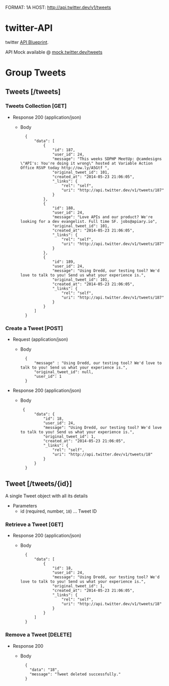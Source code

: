 FORMAT: 1A
HOST: http://api.twitter.dev/v1/tweets

# twitter-API
twitter [API Blueprint](http://apiblueprint.org).

API Mock available @ [mock.twitter.dev/tweets](http://mock.twitter.dev/tweets)

# Group Tweets

## Tweets [/tweets]
### Tweets Collection [GET]
+ Response 200 (application/json)
    + Body

            {
                "data": [
                    {
                        "id": 187,
                        "user_id": 24,
                        "message": "This weeks SDPHP MeetUp: @camdesigns \"API's: You're doing it wrong\" hosted at Variable Action Office RSVP today http://ow.ly/A5Gtf ",
                        "original_tweet_id": 101,
                        "created_at": "2014-05-23 21:06:05",
                        "_links": {
                            "rel": "self",
                            "uri": "http://api.twitter.dev/v1/tweets/187"
                        }
                    },
                    {
                        "id": 188,
                        "user_id": 24,
                        "message": "Love APIs and our product? We're looking for a dev evangelist. Full time SF. jobs@apiary.io",
                        "original_tweet_id": 101,
                        "created_at": "2014-05-23 21:06:05",
                        "_links": {
                            "rel": "self",
                            "uri": "http://api.twitter.dev/v1/tweets/187"
                        }
                    },
                    {
                        "id": 189,
                        "user_id": 24,
                        "message": "Using Dredd, our testing tool? We'd love to talk to you! Send us what your experience is.",
                        "original_tweet_id": 101,
                        "created_at": "2014-05-23 21:06:05",
                        "_links": {
                            "rel": "self",
                            "uri": "http://api.twitter.dev/v1/tweets/187"
                        }
                    }
                ]
            }





### Create a Tweet [POST]

+ Request (application/json)
    + Body

            {
                "message" : "Using Dredd, our testing tool? We'd love to talk to you! Send us what your experience is.",
                "original_tweet_id": null,
                "user_id": 1
            }

+ Response 200 (application/json)
    + Body

           {
                "data": {
                    "id": 18,
                    "user_id": 24,
                    "message": "Using Dredd, our testing tool? We'd love to talk to you! Send us what your experience is.",
                    "original_tweet_id": 1,
                    "created_at": "2014-05-23 21:06:05",
                    "_links": {
                        "rel": "self",
                        "uri": "http://api.twitter.dev/v1/tweets/18"
                    }
                }
            }




## Tweet [/tweets/{id}]
A single Tweet object with all its details

+ Parameters
    + id (required, number, `18`) ... Tweet ID

### Retrieve a Tweet [GET]
+ Response 200 (application/json)
    + Body

            {
                "data": [
                    {
                        "id": 18,
                        "user_id": 24,
                        "message": "Using Dredd, our testing tool? We'd love to talk to you! Send us what your experience is.",
                        "original_tweet_id": 1,
                        "created_at": "2014-05-23 21:06:05",
                        "_links": {
                            "rel": "self",
                            "uri": "http://api.twitter.dev/v1/tweets/18"
                        }
                    }
                ]
            }





### Remove a Tweet [DELETE]
+ Response 200
    + Body

            {
              "data": "18",
              "message": "Tweet deleted successfully."
            }
